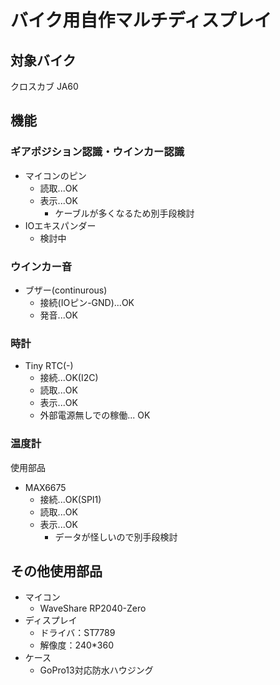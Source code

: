 # バイク用自作マルチディスプレイ

## 対象バイク
クロスカブ JA60

## 機能
### ギアポジション認識・ウインカー認識
* マイコンのピン
    * 読取...OK
    * 表示...OK
        * ケーブルが多くなるため別手段検討
* IOエキスパンダー
    * 検討中
### ウインカー音
* ブザー(continurous)
    * 接続(IOピン-GND)...OK
    * 発音...OK
### 時計
* Tiny RTC(-)
    * 接続...OK(I2C)
    * 読取...OK
    * 表示...OK
    * 外部電源無しでの稼働... OK
### 温度計
使用部品
* MAX6675
    * 接続...OK(SPI1)
    * 読取...OK
    * 表示...OK
        * データが怪しいので別手段検討
## その他使用部品
* マイコン
    * WaveShare RP2040-Zero
* ディスプレイ
    * ドライバ：ST7789
    * 解像度：240*360 
* ケース
    * GoPro13対応防水ハウジング
   
